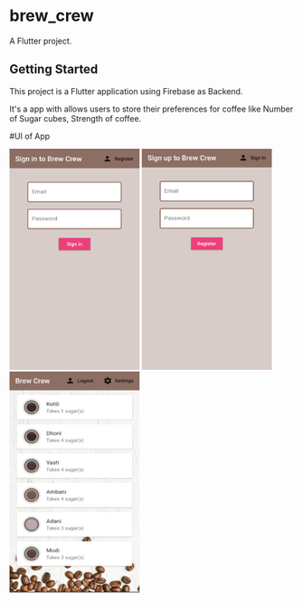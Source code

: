 # brew_crew

A Flutter project.

## Getting Started

This project is a Flutter application using Firebase as Backend.

It's a app with allows users to store their preferences for coffee like Number of Sugar cubes, Strength of coffee.

#UI of App

<img src="UI/SignIn.png" width="230" height="390"/>       <img src="UI/Register.png" width="230" height="390"/>     <img src="UI/Home.png" width="230" height="390"/>





